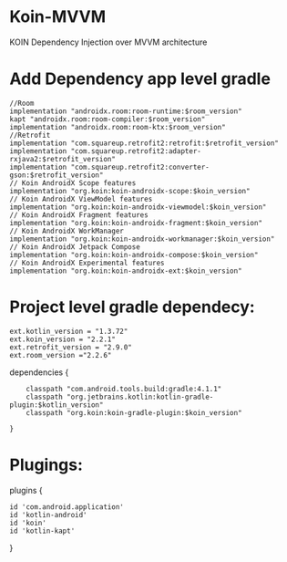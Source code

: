 # Koin-MVVM
KOIN Dependency Injection over MVVM architecture  

# Add Dependency app level gradle
    //Room
    implementation "androidx.room:room-runtime:$room_version"
    kapt "androidx.room:room-compiler:$room_version"
    implementation "androidx.room:room-ktx:$room_version"
    //Retrofit
    implementation "com.squareup.retrofit2:retrofit:$retrofit_version"
    implementation "com.squareup.retrofit2:adapter-rxjava2:$retrofit_version"
    implementation "com.squareup.retrofit2:converter-gson:$retrofit_version"
    // Koin AndroidX Scope features
    implementation "org.koin:koin-androidx-scope:$koin_version"
    // Koin AndroidX ViewModel features
    implementation "org.koin:koin-androidx-viewmodel:$koin_version"
    // Koin AndroidX Fragment features
    implementation "org.koin:koin-androidx-fragment:$koin_version"
    // Koin AndroidX WorkManager
    implementation "org.koin:koin-androidx-workmanager:$koin_version"
    // Koin AndroidX Jetpack Compose
    implementation "org.koin:koin-androidx-compose:$koin_version"
    // Koin AndroidX Experimental features
    implementation "org.koin:koin-androidx-ext:$koin_version"
    
    
# Project level gradle dependecy:
    ext.kotlin_version = "1.3.72"
    ext.koin_version = "2.2.1"
    ext.retrofit_version = "2.9.0"
    ext.room_version ="2.2.6"
    
dependencies {

        classpath "com.android.tools.build:gradle:4.1.1"
        classpath "org.jetbrains.kotlin:kotlin-gradle-plugin:$kotlin_version"
        classpath "org.koin:koin-gradle-plugin:$koin_version"
        
    }

# Plugings:

plugins {

    id 'com.android.application'
    id 'kotlin-android'
    id 'koin'
    id 'kotlin-kapt'
    
}
    
